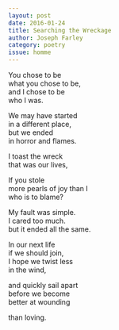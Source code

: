 ```yaml
---
layout: post 
date: 2016-01-24
title: Searching the Wreckage
author: Joseph Farley
category: poetry
issue: homme
---
```

You chose to be  
what you chose to be,  
and I chose to be  
who I was.  

We may have started  
in a different place,  
but we ended  
in horror and flames.  

I toast the wreck  
that was our lives,  

If you stole  
more pearls of joy than I  
who is to blame?  

My fault was simple.  
I cared too much.  
but it ended all the same.  

In our next life  
if we should join,  
I hope we twist less  
in the wind,  

and quickly sail apart  
before we become  
better at wounding  

than loving.  